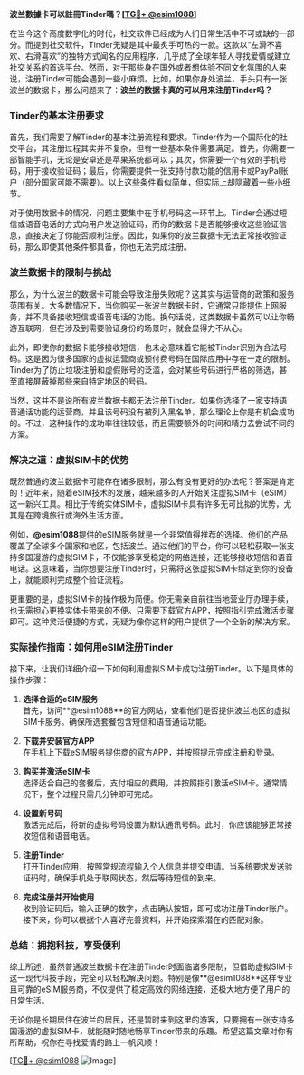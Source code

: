 **波兰數據卡可以註冊Tinder嗎？[[TG💪+ @esim1088](https://t.me/s/esim1088)]**

在当今这个高度数字化的时代，社交软件已经成为人们日常生活中不可或缺的一部分。而提到社交软件，Tinder无疑是其中最炙手可热的一款。这款以“左滑不喜欢、右滑喜欢”的独特方式闻名的应用程序，几乎成了全球年轻人寻找爱情或建立社交关系的首选平台。然而，对于那些身在国外或者想体验不同文化氛围的人来说，注册Tinder可能会遇到一些小麻烦。比如，如果你身处波兰，手头只有一张波兰的数据卡，那么问题来了：**波兰的数据卡真的可以用来注册Tinder吗？**

### **Tinder的基本注册要求**

首先，我们需要了解Tinder的基本注册流程和要求。Tinder作为一个国际化的社交平台，其注册过程其实并不复杂，但有一些基本条件需要满足。首先，你需要一部智能手机，无论是安卓还是苹果系统都可以；其次，你需要一个有效的手机号码，用于接收验证码；最后，你需要提供一张支持付款功能的信用卡或PayPal账户（部分国家可能不需要）。以上这些条件看似简单，但实际上却隐藏着一些小细节。

对于使用数据卡的情况，问题主要集中在手机号码这一环节上。Tinder会通过短信或语音电话的方式向用户发送验证码，而你的数据卡是否能够接收这些验证信息，直接决定了你能否顺利注册。因此，如果你的波兰数据卡无法正常接收验证码，那么即使其他条件都具备，你也无法完成注册。

### **波兰数据卡的限制与挑战**

那么，为什么波兰的数据卡可能会导致注册失败呢？这其实与运营商的政策和服务范围有关。大多数情况下，当你购买一张波兰数据卡时，它通常只能提供上网服务，并不具备接收短信或语音电话的功能。换句话说，这类数据卡虽然可以让你畅游互联网，但在涉及到需要验证身份的场景时，就会显得力不从心。

此外，即使你的数据卡能够接收短信，也未必意味着它能被Tinder识别为合法号码。这是因为很多国家的虚拟运营商或预付费号码在国际应用中存在一定的限制。Tinder为了防止垃圾注册和虚假账号的泛滥，会对某些号码进行严格的筛选，甚至直接屏蔽掉那些来自特定地区的号码。

当然，这并不是说所有波兰数据卡都无法注册Tinder。如果你选择了一家支持语音通话功能的运营商，并且该号码没有被列入黑名单，那么理论上你是有机会成功的。不过，这种操作的成功率往往较低，而且需要额外的时间和精力去尝试不同的方案。

### **解决之道：虚拟SIM卡的优势**

既然普通的波兰数据卡可能存在诸多限制，那么有没有更好的办法呢？答案是肯定的！近年来，随着eSIM技术的发展，越来越多的人开始关注虚拟SIM卡（eSIM）这一新兴工具。相比于传统实体SIM卡，虚拟SIM卡具有许多无可比拟的优势，尤其是在跨境旅行或海外生活方面。

例如，**@esim1088**提供的eSIM服务就是一个非常值得推荐的选择。他们的产品覆盖了全球多个国家和地区，包括波兰。通过他们的平台，你可以轻松获取一张支持多国漫游的虚拟SIM卡，不仅能够享受稳定的网络连接，还能够接收短信和语音电话。这意味着，当你想要注册Tinder时，只需将这张虚拟SIM卡绑定到你的设备上，就能顺利完成整个验证流程。

更重要的是，虚拟SIM卡的操作极为简便。你无需亲自前往当地营业厅办理手续，也无需担心更换实体卡带来的不便。只需要下载官方APP，按照指引完成激活步骤即可。这种灵活便捷的方式，无疑为像你这样的用户提供了一个全新的解决方案。

### **实际操作指南：如何用eSIM注册Tinder**

接下来，让我们详细介绍一下如何利用虚拟SIM卡成功注册Tinder。以下是具体的操作步骤：

1. **选择合适的eSIM服务**  
   首先，访问**@esim1088**的官方网站，查看他们是否提供波兰地区的虚拟SIM卡服务。确保所选套餐包含短信和语音通话功能。

2. **下载并安装官方APP**  
   在手机上下载eSIM服务提供商的官方APP，并按照提示完成注册和登录。

3. **购买并激活eSIM卡**  
   选择适合自己的套餐后，支付相应的费用，并按照指引激活eSIM卡。通常情况下，整个过程只需几分钟即可完成。

4. **设置新号码**  
   激活完成后，将新的虚拟号码设置为默认通讯号码。此时，你应该能够正常接收短信和语音电话。

5. **注册Tinder**  
   打开Tinder应用，按照常规流程输入个人信息并提交申请。当系统要求发送验证码时，确保手机处于联网状态，然后等待短信的到来。

6. **完成注册并开始使用**  
   收到验证码后，输入正确的数字，点击确认按钮，即可成功注册Tinder账户。接下来，你可以根据个人喜好完善资料，并开始探索潜在的匹配对象。

### **总结：拥抱科技，享受便利**

综上所述，虽然普通波兰数据卡在注册Tinder时面临诸多限制，但借助虚拟SIM卡这一现代科技手段，完全可以轻松解决问题。特别是像**@esim1088**这样专业且可靠的eSIM服务商，不仅提供了稳定高效的网络连接，还极大地方便了用户的日常生活。

无论你是长期居住在波兰的居民，还是暂时来到这里的游客，只要拥有一张支持多国漫游的虚拟SIM卡，就能随时随地畅享Tinder带来的乐趣。希望这篇文章对你有所帮助，祝你在寻找爱情的路上一帆风顺！

[[TG💪+ @esim1088](https://t.me/s/esim1088) ![Image](https://i.postimg.cc/4NQfJmqS/Snipaste-2025-05-13-00-14-12.png)]